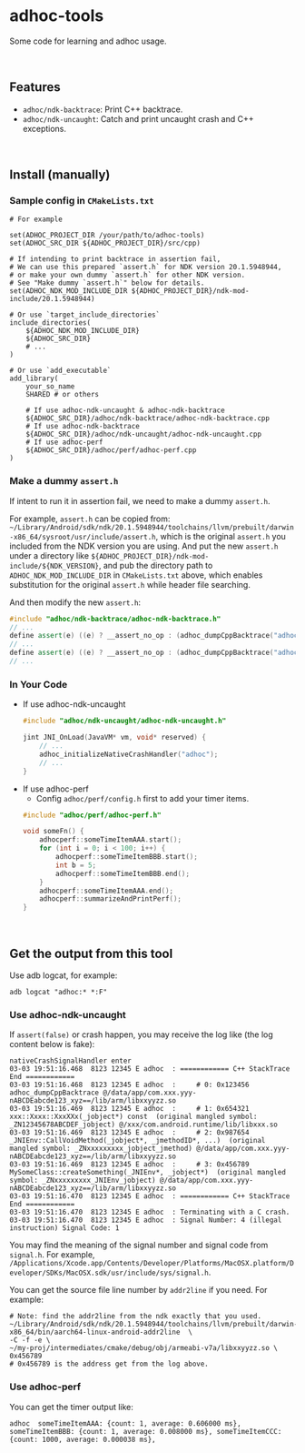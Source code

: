 # adhoc-tools

Some code for learning and adhoc usage.

<br>

## Features

+ `adhoc/ndk-backtrace`: Print C++ backtrace.
+ `adhoc/ndk-uncaught`: Catch and print uncaught crash and C++ exceptions.

<br>

## Install (manually)

### Sample config in `CMakeLists.txt`

```shell
# For example

set(ADHOC_PROJECT_DIR /your/path/to/adhoc-tools)
set(ADHOC_SRC_DIR ${ADHOC_PROJECT_DIR}/src/cpp)

# If intending to print backtrace in assertion fail,
# We can use this prepared `assert.h` for NDK version 20.1.5948944,
# or make your own dummy `assert.h` for other NDK version.
# See "Make dummy `assert.h`" below for details.
set(ADHOC_NDK_MOD_INCLUDE_DIR ${ADHOC_PROJECT_DIR}/ndk-mod-include/20.1.5948944)

# Or use `target_include_directories`
include_directories(
    ${ADHOC_NDK_MOD_INCLUDE_DIR}
    ${ADHOC_SRC_DIR}
    # ...
)

# Or use `add_executable`
add_library(
    your_so_name
    SHARED # or others

    # If use adhoc-ndk-uncaught & adhoc-ndk-backtrace
    ${ADHOC_SRC_DIR}/adhoc/ndk-backtrace/adhoc-ndk-backtrace.cpp
    # If use adhoc-ndk-backtrace
    ${ADHOC_SRC_DIR}/adhoc/ndk-uncaught/adhoc-ndk-uncaught.cpp
    # If use adhoc-perf
    ${ADHOC_SRC_DIR}/adhoc/perf/adhoc-perf.cpp
)
```

### Make a dummy `assert.h`
If intent to run it in assertion fail, we need to make a dummy `assert.h`.

For example, `assert.h` can be copied from: `~/Library/Android/sdk/ndk/20.1.5948944/toolchains/llvm/prebuilt/darwin-x86_64/sysroot/usr/include/assert.h`, which is the original `assert.h` you included from the NDK version you are using. And put the new `assert.h` under a directory like `${ADHOC_PROJECT_DIR}/ndk-mod-include/${NDK_VERSION}`, and pub the directory path to `ADHOC_NDK_MOD_INCLUDE_DIR` in `CMakeLists.txt` above, which enables substitution for the original `assert.h` while header file searching.

And then modify the new `assert.h`:
```cpp
#include "adhoc/ndk-backtrace/adhoc-ndk-backtrace.h"
// ...
define assert(e) ((e) ? __assert_no_op : (adhoc_dumpCppBacktrace("adhoc"), __assert2(__FILE__, __LINE__, __PRETTY_FUNCTION__, #e)))
// ...
define assert(e) ((e) ? __assert_no_op : (adhoc_dumpCppBacktrace("adhoc"), __assert(__FILE__, __LINE__, #e)))
// ...
```

### In Your Code
+ If use adhoc-ndk-uncaught
    ```cpp
    #include "adhoc/ndk-uncaught/adhoc-ndk-uncaught.h"

    jint JNI_OnLoad(JavaVM* vm, void* reserved) {
        // ...
        adhoc_initializeNativeCrashHandler("adhoc");
        // ...
    }
    ```
+ If use adhoc-perf
    + Config `adhoc/perf/config.h` first to add your timer items.
    ```cpp
    #include "adhoc/perf/adhoc-perf.h"

    void someFn() {
        adhocperf::someTimeItemAAA.start();
        for (int i = 0; i < 100; i++) {
            adhocperf::someTimeItemBBB.start();
            int b = 5;
            adhocperf::someTimeItemBBB.end();
        }
        adhocperf::someTimeItemAAA.end();
        adhocperf::summarizeAndPrintPerf();
    }
    ```


<br>

## Get the output from this tool

Use adb logcat, for example:
```shell
adb logcat "adhoc:* *:F"
```

### Use adhoc-ndk-uncaught

If `assert(false)` or crash happen, you may receive the log like (the log content below is fake):
```log
nativeCrashSignalHandler enter
03-03 19:51:16.468  8123 12345 E adhoc  : ============ C++ StackTrace End ============
03-03 19:51:16.468  8123 12345 E adhoc  :     # 0: 0x123456  adhoc_dumpCppBacktrace @/data/app/com.xxx.yyy-nABCDEabcde123_xyz==/lib/arm/libxxyyzz.so
03-03 19:51:16.469  8123 12345 E adhoc  :     # 1: 0x654321  xxx::Xxxx::XxxXXx(_jobject*) const  (original mangled symbol: _ZN12345678ABCDEF_jobject) @/xxx/com.android.runtime/lib/libxxx.so
03-03 19:51:16.469  8123 12345 E adhoc  :     # 2: 0x987654  _JNIEnv::CallVoidMethod(_jobject*, _jmethodID*, ...)  (original mangled symbol: _ZNxxxxxxxxx_jobject_jmethod) @/data/app/com.xxx.yyy-nABCDEabcde123_xyz==/lib/arm/libxxyyzz.so
03-03 19:51:16.469  8123 12345 E adhoc  :     # 3: 0x456789  MySomeClass::createSomething(_JNIEnv*, _jobject*)  (original mangled symbol: _ZNxxxxxxxxx_JNIEnv_jobject) @/data/app/com.xxx.yyy-nABCDEabcde123_xyz==/lib/arm/libxxyyzz.so
03-03 19:51:16.470  8123 12345 E adhoc  : ============ C++ StackTrace End ============
03-03 19:51:16.470  8123 12345 E adhoc  : Terminating with a C crash.
03-03 19:51:16.470  8123 12345 E adhoc  : Signal Number: 4 (illegal instruction) Signal Code: 1
```

You may find the meaning of the signal number and signal code from `signal.h`. For example, `/Applications/Xcode.app/Contents/Developer/Platforms/MacOSX.platform/Developer/SDKs/MacOSX.sdk/usr/include/sys/signal.h`.

You can get the source file line number by `addr2line` if you need. For example:
```shell
# Note: find the addr2line from the ndk exactly that you used.
~/Library/Android/sdk/ndk/20.1.5948944/toolchains/llvm/prebuilt/darwin-x86_64/bin/aarch64-linux-android-addr2line  \
-C -f -e \
~/my-proj/intermediates/cmake/debug/obj/armeabi-v7a/libxxyyzz.so \
0x456789
# 0x456789 is the address get from the log above.
```


### Use adhoc-perf

You can get the timer output like:
```log
adhoc  someTimeItemAAA: {count: 1, average: 0.606000 ms}, someTimeItemBBB: {count: 1, average: 0.008000 ms}, someTimeItemCCC: {count: 1000, average: 0.000038 ms},
```
